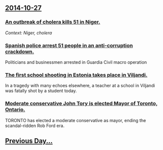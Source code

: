 ## [2014-10-27](/news/2014/10/27/index.md)

### [An outbreak of cholera kills 51 in Niger. ](/news/2014/10/27/an-outbreak-of-cholera-kills-51-in-niger.md)
_Context: Niger, cholera_

### [Spanish police arrest 51 people in an anti-corruption crackdown. ](/news/2014/10/27/spanish-police-arrest-51-people-in-an-anti-corruption-crackdown.md)
Politicians and businessmen arrested in Guardia Civil macro operation

### [The first school shooting in Estonia takes place in Viljandi. ](/news/2014/10/27/the-first-school-shooting-in-estonia-takes-place-in-viljandi.md)
In a tragedy with many echoes elsewhere, a teacher at a school in Viljandi was fatally shot by a student today.

### [Moderate conservative John Tory is elected Mayor of Toronto, Ontario.](/news/2014/10/27/moderate-conservative-john-tory-is-elected-mayor-of-toronto-ontario.md)
TORONTO has elected a moderate conservative as mayor, ending the scandal-ridden Rob Ford era.

## [Previous Day...](/news/2014/10/26/index.md)

